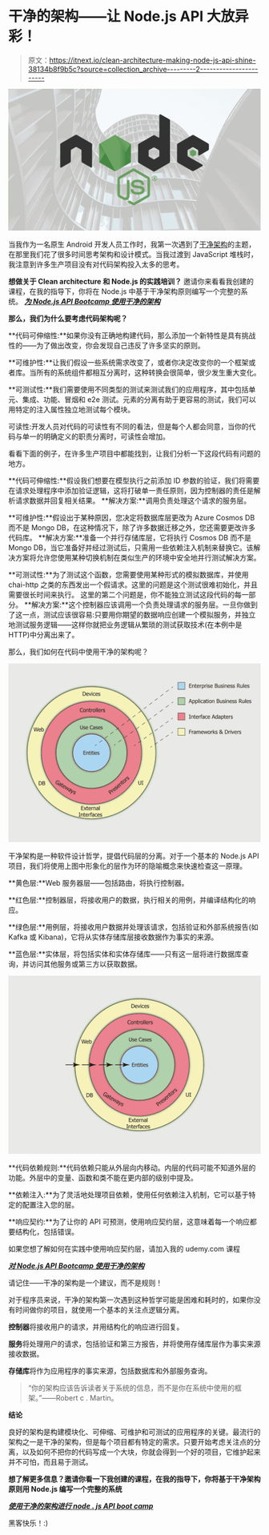 # 干净的架构——让 Node.js API 大放异彩！

> 原文：<https://itnext.io/clean-architecture-making-node-js-api-shine-38134b8f9b5c?source=collection_archive---------2----------------------->

![](img/35dc78471fe522b4de0f6c5acfb83f8a.png)

当我作为一名原生 Android 开发人员工作时，我第一次遇到了[干净架构](https://blog.cleancoder.com/uncle-bob/2012/08/13/the-clean-architecture.html)的主题，在那里我们花了很多时间思考架构和设计模式。当我过渡到 JavaScript 堆栈时，我注意到许多生产项目没有对代码架构投入太多的思考。

**想做关于 Clean architecture 和 Node.js 的实践培训？**
邀请你来看看我创建的课程，在我的指导下，你将在 Node.js 中基于干净架构原则编写一个完整的系统。
[***为 Node.js API Bootcamp 使用干净的架构***](https://www.udemy.com/course/nodejs-api-with-clean-architecture/?referralCode=B0B06E239941EF0916A2)

**那么，我们为什么要考虑代码架构呢？**

**代码可伸缩性:**如果你没有正确地构建代码，那么添加一个新特性是具有挑战性的——为了做出改变，你会发现自己违反了许多坚实的原则。

**可维护性:**让我们假设一些系统需求改变了，或者你决定改变你的一个框架或者库。当所有的系统组件都相互分离时，这种转换会很简单，很少发生重大变化。

**可测试性:**我们需要使用不同类型的测试来测试我们的应用程序，其中包括单元、集成、功能、冒烟和 e2e 测试。元素的分离有助于更容易的测试，我们可以用特定的注入属性独立地测试每个模块。

可读性:开发人员对代码的可读性有不同的看法，但是每个人都会同意，当你的代码与单一的明确定义的职责分离时，可读性会增加。

看看下面的例子，在许多生产项目中都能找到，让我们分析一下这段代码有问题的地方。

**代码可伸缩性:**假设我们想要在模型执行之前添加 ID 参数的验证，我们将需要在请求处理程序中添加验证逻辑，这将打破单一责任原则，因为控制器的责任是解析请求数据并回复相关结果。
**解决方案:**调用负责处理这个请求的服务层。

**可维护性:**假设出于某种原因，您决定将数据库层更改为 Azure Cosmos DB 而不是 Mongo DB，在这种情况下，除了许多数据迁移之外，您还需要更改许多代码库。
**解决方案:**准备一个并行存储库层，它将执行 Cosmos DB 而不是 Mongo DB，当它准备好并经过测试后，只需用一些依赖注入机制来替换它。该解决方案将允许您使用某种切换机制在类似生产的环境中安全地并行测试解决方案。

**可测试性:**为了测试这个函数，您需要使用某种形式的模拟数据库，并使用 chai-http 之类的东西发出一个假请求。这里的问题是这个测试很难初始化，并且需要很长时间来执行。
这里的第二个问题是，你不能独立测试这段代码的每一部分。
**解决方案:**这个控制器应该调用一个负责处理请求的服务层。一旦你做到了这一点，测试应该很容易:只要用你期望的数据响应创建一个模拟服务，并独立地测试服务逻辑——这样你就把业务逻辑从繁琐的测试获取技术(在本例中是 HTTP)中分离出来了。

那么，我们如何在代码中使用干净的架构呢？

![](img/ff36f4e528c95bd9a6a9d32eeb1569a9.png)

干净架构是一种软件设计哲学，提倡代码层的分离。对于一个基本的 Node.js API 项目，我们将使用上图中形象化的层作为环的隐喻概念来快速检查这一原理。

**黄色层:**Web 服务器层——包括路由，将执行控制器。

**红色层:**控制器层，将接收用户的数据，执行相关的用例，并编译结构化的响应。

**绿色层:**用例层，将接收用户数据并处理该请求，包括验证和外部系统报告(如 Kafka 或 Kibana)，它将从实体存储库层接收数据作为事实的来源。

**蓝色层:**实体层，将包括实体和实体存储库——只有这一层将进行数据库查询，并访问其他服务或第三方以获取数据。

![](img/4f5989caffe0f68fccabf437c8785641.png)

**代码依赖规则:**代码依赖只能从外层向内移动。内层的代码可能不知道外层的功能。外层中的变量、函数和类不能在更内部的级别中提及。

**依赖注入:**为了灵活地处理项目依赖，使用任何依赖注入机制，它可以基于特定的配置注入您的层。

**响应契约:**为了让你的 API 可预测，使用响应契约层，这意味着每一个响应都要结构化，包括错误。

如果您想了解如何在实践中使用响应契约层，请加入我的 udemy.com 课程

[***对 Node.js API Bootcamp 使用干净的架构***](https://www.udemy.com/course/nodejs-api-with-clean-architecture/?referralCode=B0B06E239941EF0916A2)

请记住——干净的架构是一个建议，而不是规则！

对于程序员来说，干净的架构第一次遇到这种哲学可能是困难和耗时的，如果你没有时间做你的项目，就使用一个基本的关注点逻辑分离。

**控制器**将接收用户的请求，并用结构化的响应进行回复。

**服务**将处理用户的请求，包括验证和第三方报告，并将使用存储库层作为事实来源接收数据。

**存储库**将作为应用程序的事实来源，包括数据库和外部服务查询。

> “你的架构应该告诉读者关于系统的信息，而不是你在系统中使用的框架。”——Robert c . Martin。

**结论**

良好的架构是构建模块化、可伸缩、可维护和可测试的应用程序的关键。最流行的架构之一是干净的架构，但是每个项目都有特定的需求。只要开始考虑关注点的分离，以及如何不把你的代码写成一个大块，你就会得到一个好的项目，它维护起来并不可怕，而且易于测试。

**想了解更多信息？邀请你看一下我创建的课程，在我的指导下，你将基于干净架构原则用 Node.js 编写一个完整的系统**

[***使用干净的架构进行 node . js API boot camp***](https://www.udemy.com/course/nodejs-api-with-clean-architecture/?referralCode=B0B06E239941EF0916A2)

黑客快乐！:)